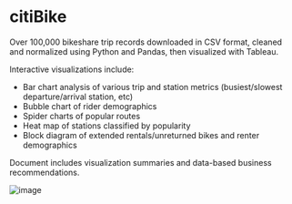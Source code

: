 # citiBike

Over 100,000 bikeshare trip records downloaded in CSV format, cleaned and normalized using Python and Pandas, then visualized with Tableau.

Interactive visualizations include:

* Bar chart analysis of various trip and station metrics (busiest/slowest departure/arrival station, etc)
* Bubble chart of rider demographics
* Spider charts of popular routes
* Heat map of stations classified by popularity
* Block diagram of extended rentals/unreturned bikes and renter demographics

Document includes visualization summaries and data-based business recommendations.

![image](https://d21xlh2maitm24.cloudfront.net/nyc/Transparent-Bike.png?mtime=20160420134420)
